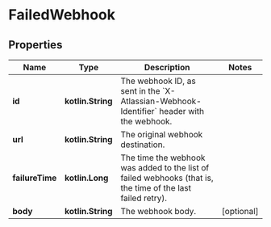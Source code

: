 
# FailedWebhook

## Properties
Name | Type | Description | Notes
------------ | ------------- | ------------- | -------------
**id** | **kotlin.String** | The webhook ID, as sent in the &#x60;X-Atlassian-Webhook-Identifier&#x60; header with the webhook. | 
**url** | **kotlin.String** | The original webhook destination. | 
**failureTime** | **kotlin.Long** | The time the webhook was added to the list of failed webhooks (that is, the time of the last failed retry). | 
**body** | **kotlin.String** | The webhook body. |  [optional]



